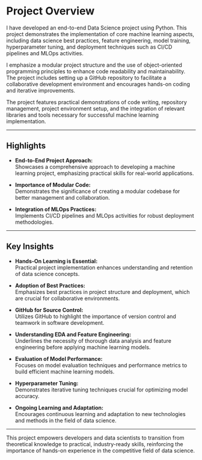 # Project Overview

I have developed an end-to-end Data Science project using Python. This project demonstrates the implementation of core machine learning aspects, including data science best practices, feature engineering, model training, hyperparameter tuning, and deployment techniques such as CI/CD pipelines and MLOps activities.

I emphasize a modular project structure and the use of object-oriented programming principles to enhance code readability and maintainability. The project includes setting up a GitHub repository to facilitate a collaborative development environment and encourages hands-on coding and iterative improvements.


The project features practical demonstrations of code writing, repository management, project environment setup, and the integration of relevant libraries and tools necessary for successful machine learning implementation.

---

## Highlights

- **End-to-End Project Approach:**  
  Showcases a comprehensive approach to developing a machine learning project, emphasizing practical skills for real-world applications.
  
- **Importance of Modular Code:**  
  Demonstrates the significance of creating a modular codebase for better management and collaboration.
  
  
  
- **Integration of MLOps Practices:**  
  Implements CI/CD pipelines and MLOps activities for robust deployment methodologies.


---

## Key Insights

- **Hands-On Learning is Essential:**  
  Practical project implementation enhances understanding and retention of data science concepts.
  
- **Adoption of Best Practices:**  
  Emphasizes best practices in project structure and deployment, which are crucial for collaborative environments.
  
- **GitHub for Source Control:**  
  Utilizes GitHub to highlight the importance of version control and teamwork in software development.
  
- **Understanding EDA and Feature Engineering:**  
  Underlines the necessity of thorough data analysis and feature engineering before applying machine learning models.
  
- **Evaluation of Model Performance:**  
  Focuses on model evaluation techniques and performance metrics to build efficient machine learning models.
  
- **Hyperparameter Tuning:**  
  Demonstrates iterative tuning techniques crucial for optimizing model accuracy.
  
- **Ongoing Learning and Adaptation:**  
  Encourages continuous learning and adaptation to new technologies and methods in the field of data science.

---

This project empowers developers and data scientists to transition from theoretical knowledge to practical, industry-ready skills, reinforcing the importance of hands-on experience in the competitive field of data science.
